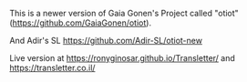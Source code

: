 This is a newer version of Gaia Gonen's Project called "otiot" (https://github.com/GaiaGonen/otiot).

And Adir's SL https://github.com/Adir-SL/otiot-new

Live version at https://ronyginosar.github.io/Transletter/ and https://transletter.co.il/
